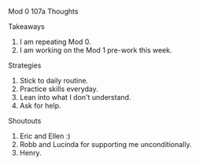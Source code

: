 Mod 0 107a Thoughts

Takeaways
1. I am repeating Mod 0.
2. I am working on the Mod 1 pre-work this week.

Strategies
1. Stick to daily routine.
2. Practice skills everyday.
3. Lean into what I don't understand.
4. Ask for help.

Shoutouts
1. Eric and Ellen :)
2. Robb and Lucinda for supporting me unconditionally.
3. Henry.
